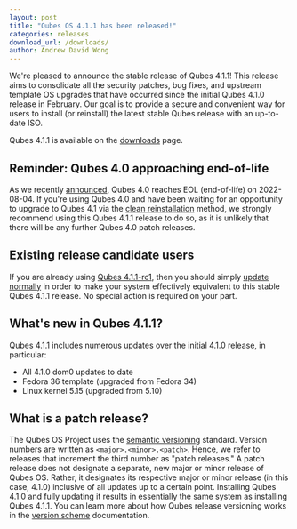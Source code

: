 ```yaml
---
layout: post
title: "Qubes OS 4.1.1 has been released!"
categories: releases
download_url: /downloads/
author: Andrew David Wong
---
```


We're pleased to announce the stable release of Qubes 4.1.1! This release aims
to consolidate all the security patches, bug fixes, and upstream template OS
upgrades that have occurred since the initial Qubes 4.1.0 release in February.
Our goal is to provide a secure and convenient way for users to install (or
reinstall) the latest stable Qubes release with an up-to-date ISO.

Qubes 4.1.1 is available on the [downloads](/downloads/) page.


## Reminder: Qubes 4.0 approaching end-of-life

As we recently [announced](/news/2022/07/04/qubes-os-4-0-eol-on-2022-08-04/),
Qubes 4.0 reaches EOL (end-of-life) on 2022-08-04. If you're using Qubes 4.0
and have been waiting for an opportunity to upgrade to Qubes 4.1 via the [clean
reinstallation](/doc/upgrade/4.1/#clean-installation) method, we strongly
recommend using this Qubes 4.1.1 release to do so, as it is unlikely that there
will be any further Qubes 4.0 patch releases.


## Existing release candidate users

If you are already using [Qubes 4.1.1-rc1](/news/2022/06/27/qubes-4-1-1-rc1/),
then you should simply [update normally](/doc/how-to-update/) in order to make
your system effectively equivalent to this stable Qubes 4.1.1 release. No
special action is required on your part.


## What's new in Qubes 4.1.1?

Qubes 4.1.1 includes numerous updates over the initial 4.1.0 release, in
particular:

- All 4.1.0 dom0 updates to date
- Fedora 36 template (upgraded from Fedora 34)
- Linux kernel 5.15 (upgraded from 5.10)


## What is a patch release?

The Qubes OS Project uses the [semantic versioning](https://semver.org/)
standard. Version numbers are written as `<major>.<minor>.<patch>`. Hence, we
refer to releases that increment the third number as "patch releases." A patch
release does not designate a separate, new major or minor release of Qubes OS.
Rather, it designates its respective major or minor release (in this case,
4.1.0) inclusive of all updates up to a certain point. Installing Qubes 4.1.0
and fully updating it results in essentially the same system as installing
Qubes 4.1.1. You can learn more about how Qubes release versioning works in the
[version scheme](/doc/version-scheme/) documentation.
